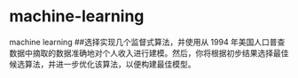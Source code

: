 # machine-learning
machine learning
##选择实现几个监督式算法，并使用从 1994 年美国人口普查数据中摘取的数据准确地对个人收入进行建模。然后，你将根据初步结果选择最佳候选算法，并进一步优化该算法，以便构建最佳模型。
